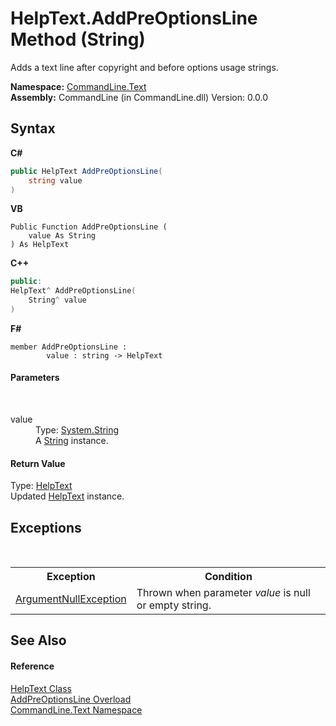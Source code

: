 # HelpText.AddPreOptionsLine Method (String)
 

Adds a text line after copyright and before options usage strings.

**Namespace:**&nbsp;<a href="N_CommandLine_Text">CommandLine.Text</a><br />**Assembly:**&nbsp;CommandLine (in CommandLine.dll) Version: 0.0.0

## Syntax

**C#**<br />
``` C#
public HelpText AddPreOptionsLine(
	string value
)
```

**VB**<br />
``` VB
Public Function AddPreOptionsLine ( 
	value As String
) As HelpText
```

**C++**<br />
``` C++
public:
HelpText^ AddPreOptionsLine(
	String^ value
)
```

**F#**<br />
``` F#
member AddPreOptionsLine : 
        value : string -> HelpText 

```


#### Parameters
&nbsp;<dl><dt>value</dt><dd>Type: <a href="https://docs.microsoft.com/dotnet/api/system.string" target="_blank">System.String</a><br />A <a href="https://docs.microsoft.com/dotnet/api/system.string" target="_blank">String</a> instance.</dd></dl>

#### Return Value
Type: <a href="T_CommandLine_Text_HelpText">HelpText</a><br />Updated <a href="T_CommandLine_Text_HelpText">HelpText</a> instance.

## Exceptions
&nbsp;<table><tr><th>Exception</th><th>Condition</th></tr><tr><td><a href="https://docs.microsoft.com/dotnet/api/system.argumentnullexception" target="_blank">ArgumentNullException</a></td><td>Thrown when parameter *value* is null or empty string.</td></tr></table>

## See Also


#### Reference
<a href="T_CommandLine_Text_HelpText">HelpText Class</a><br /><a href="Overload_CommandLine_Text_HelpText_AddPreOptionsLine">AddPreOptionsLine Overload</a><br /><a href="N_CommandLine_Text">CommandLine.Text Namespace</a><br />
